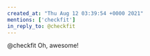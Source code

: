 ```yaml
---
created_at: "Thu Aug 12 03:39:54 +0000 2021"
mentions: ['checkfit']
in_reply_to: @checkfit
---
```


@checkfit Oh, awesome!